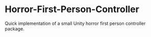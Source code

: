 # Horror-First-Person-Controller
Quick implementation of a small Unity horror first person controller package.

